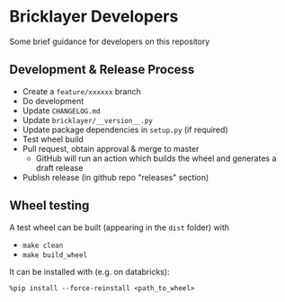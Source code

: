 # Bricklayer Developers

Some brief guidance for developers on this repository

## Development & Release Process
- Create a `feature/xxxxxx` branch
- Do development
- Update `CHANGELOG.md`
- Update `bricklayer/__version__.py`
- Update package dependencies in `setup.py` (if required)
- Test wheel build
- Pull request, obtain approval & merge to master
  - GitHub will run an action which builds the wheel and generates a draft release
- Publish release (in github repo "releases" section)

## Wheel testing
A test wheel can be built (appearing in the `dist` folder) with
 - `make clean`
 - `make build_wheel`

It can be installed with (e.g. on databricks):

```
%pip install --force-reinstall <path_to_wheel>
```
